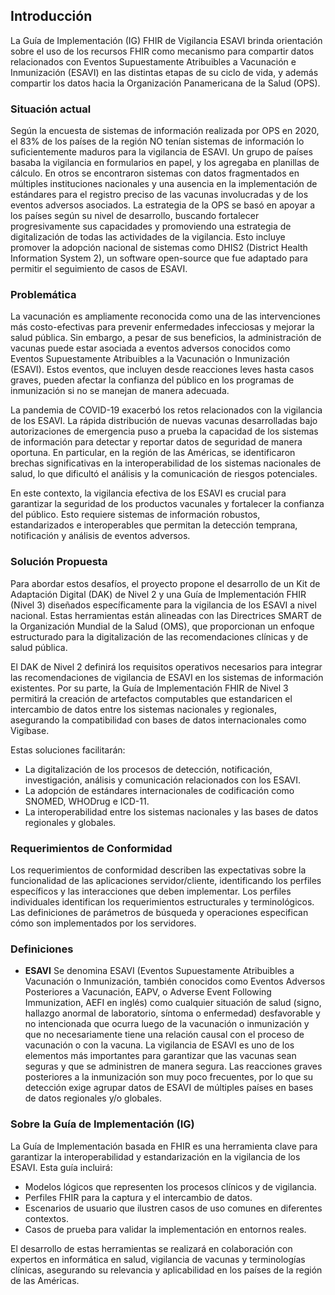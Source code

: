 ## Introducción

La Guía de Implementación (IG) FHIR de Vigilancia ESAVI brinda orientación sobre el uso de los recursos FHIR como mecanismo para compartir datos relacionados con Eventos Supuestamente Atribuibles a Vacunación e Inmunización (ESAVI) en las distintas etapas de su ciclo de vida, y además compartir los datos hacia la Organización Panamericana de la Salud (OPS).

### Situación actual
Según la encuesta de sistemas de información realizada por OPS en 2020, el 83% de los países de la región NO tenían sistemas de información lo suficientemente maduros para la vigilancia de ESAVI. Un grupo de países basaba la vigilancia en formularios en papel, y los agregaba en planillas de cálculo. En otros se encontraron sistemas con datos fragmentados en múltiples instituciones nacionales y una ausencia en la implementación de estándares para el registro preciso de las vacunas involucradas y de los eventos adversos asociados. La estrategia de la OPS se basó en apoyar a los países según su nivel de desarrollo, buscando fortalecer progresivamente sus capacidades y promoviendo una estrategia de digitalización de todas las actividades de la vigilancia. Esto incluye promover la adopción nacional de sistemas como DHIS2 (District Health Information System 2), un software open-source que fue adaptado para permitir el seguimiento de casos de ESAVI.

### Problemática

La vacunación es ampliamente reconocida como una de las intervenciones más costo-efectivas para prevenir enfermedades infecciosas y mejorar la salud pública. Sin embargo, a pesar de sus beneficios, la administración de vacunas puede estar asociada a eventos adversos conocidos como Eventos Supuestamente Atribuibles a la Vacunación o Inmunización (ESAVI). Estos eventos, que incluyen desde reacciones leves hasta casos graves, pueden afectar la confianza del público en los programas de inmunización si no se manejan de manera adecuada.

La pandemia de COVID-19 exacerbó los retos relacionados con la vigilancia de los ESAVI. La rápida distribución de nuevas vacunas desarrolladas bajo autorizaciones de emergencia puso a prueba la capacidad de los sistemas de información para detectar y reportar datos de seguridad de manera oportuna. En particular, en la región de las Américas, se identificaron brechas significativas en la interoperabilidad de los sistemas nacionales de salud, lo que dificultó el análisis y la comunicación de riesgos potenciales.

En este contexto, la vigilancia efectiva de los ESAVI es crucial para garantizar la seguridad de los productos vacunales y fortalecer la confianza del público. Esto requiere sistemas de información robustos, estandarizados e interoperables que permitan la detección temprana, notificación y análisis de eventos adversos.

### Solución Propuesta

Para abordar estos desafíos, el proyecto propone el desarrollo de un Kit de Adaptación Digital (DAK) de Nivel 2 y una Guía de Implementación FHIR (Nivel 3\) diseñados específicamente para la vigilancia de los ESAVI a nivel nacional. Estas herramientas están alineadas con las Directrices SMART de la Organización Mundial de la Salud (OMS), que proporcionan un enfoque estructurado para la digitalización de las recomendaciones clínicas y de salud pública.

El DAK de Nivel 2 definirá los requisitos operativos necesarios para integrar las recomendaciones de vigilancia de ESAVI en los sistemas de información existentes. Por su parte, la Guía de Implementación FHIR de Nivel 3 permitirá la creación de artefactos computables que estandaricen el intercambio de datos entre los sistemas nacionales y regionales, asegurando la compatibilidad con bases de datos internacionales como Vigibase.

Estas soluciones facilitarán:

* La digitalización de los procesos de detección, notificación, investigación, análisis y comunicación relacionados con los ESAVI.  
* La adopción de estándares internacionales de codificación como SNOMED, WHODrug e ICD-11.  
* La interoperabilidad entre los sistemas nacionales y las bases de datos regionales y globales.

<!-- ### Del modelo lógico a la implementación

El modelo lógico está basado en las recomendaciones del Manual Regional de Vigilancia de ESAVI para el reporte individual de casos, donde cada estado miembro informa hacia el Sistema Regional de Vacunación Segura de la OPS. Como paso previo se estructuró un Diccionario de Datos para Notificación de ESAVI ES en formato tabular. Este modelo lógico se encuentra mapeado a un recurso [Questionnaire] (https://build.fhir.org/ig/PanAmericanHealthOrganization/OPS-ESAVI/StructureDefinition-ESAVIQuestionnaireResponse.html) CAMBIAR EL LINK CUANDO SE TENGA EL RECURSO!!!!!!! -->

### Requerimientos de Conformidad

Los requerimientos de conformidad describen las expectativas sobre la funcionalidad de las aplicaciones servidor/cliente, identificando los perfiles específicos y las interacciones que deben implementar. Los perfiles individuales identifican los requerimientos estructurales y terminológicos. Las definiciones de parámetros de búsqueda y operaciones especifican cómo son implementados por los servidores.

### Definiciones

* **ESAVI**
Se denomina ESAVI (Eventos Supuestamente Atribuibles a Vacunación o Inmunización, también conocidos como Eventos Adversos Posteriores a Vacunación, EAPV, o Adverse Event Following Immunization, AEFI en inglés) como cualquier situación de salud (signo, hallazgo anormal de laboratorio, síntoma o enfermedad) desfavorable y no intencionada que ocurra luego de la vacunación o inmunización y que no necesariamente tiene una relación causal con el proceso de vacunación o con la vacuna.
La vigilancia de ESAVI es uno de los elementos más importantes para garantizar que las vacunas sean seguras y que se administren de manera segura. Las reacciones graves posteriores a la inmunización son muy poco frecuentes, por lo que su detección exige agrupar datos de ESAVI de múltiples países en bases de datos regionales y/o globales. 

### Sobre la Guía de Implementación (IG)

La Guía de Implementación basada en FHIR es una herramienta clave para garantizar la interoperabilidad y estandarización en la vigilancia de los ESAVI. Esta guía incluirá:

* Modelos lógicos que representen los procesos clínicos y de vigilancia.  
* Perfiles FHIR para la captura y el intercambio de datos.  
* Escenarios de usuario que ilustren casos de uso comunes en diferentes contextos.  
* Casos de prueba para validar la implementación en entornos reales.

El desarrollo de estas herramientas se realizará en colaboración con expertos en informática en salud, vigilancia de vacunas y terminologías clínicas, asegurando su relevancia y aplicabilidad en los países de la región de las Américas.


<!-- ### Cómo leer esta guía

Esta guía está dividida en varias secciones que se muestran en la barra de menú ubicada en la parte superior de la página

Inicio: Provee la introducción acerca de esta guía.

Objetivos: Describe los objetivos estratégicos y de interoperabilidad

Datos Generales: Aspectos Generales respecto al proyecto y la Guía

Actores y Casos de Uso: Definición de los Casos de Uso.

Operaciones FHIR: Operaciones Rest usadas para el proyecto.

Artefactos: Estas páginas proveen descripciones detalladas y definiciones formales para los objetos FHIR presentes en la guía.

Uso: Explica las interpretaciones e intenciones de la semántica de los recursos.

Seguridad: Explica los formatos de seguridad para la conexión con el Sistema Regional.

Descargas: Agrupa las descargas disponibles como perfiles, paquete de validación, ejemplos, etc -->